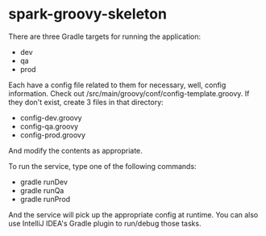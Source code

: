 # spark-groovy-skeleton

There are three Gradle targets for running the application:
 
* dev
* qa
* prod

Each have a config file related to them for necessary, well, config information.  Check out /src/main/groovy/conf/config-template.groovy.  If they don't exist, create 3 files in that directory:

* config-dev.groovy
* config-qa.groovy
* config-prod.groovy

And modify the contents as appropriate.

To run the service, type one of the following commands:

* gradle runDev
* gradle runQa
* gradle runProd

And the service will pick up the appropriate config at runtime.  You can also use IntelliJ IDEA's Gradle plugin to run/debug those tasks.
